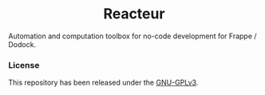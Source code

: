<div align="center">
	<h1>
		Reacteur
	</h1>
</div>

Automation and computation toolbox for no-code development for Frappe / Dodock.

### License
This repository has been released under the [GNU-GPLv3](LICENSE).

